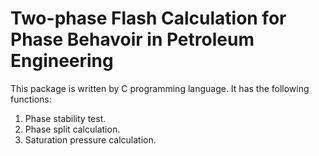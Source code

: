 # Two-phase Flash Calculation for Phase Behavoir in Petroleum Engineering

This package is written by C programming language. It has the following functions:
1. Phase stability test.
2. Phase split calculation.
3. Saturation pressure calculation.
